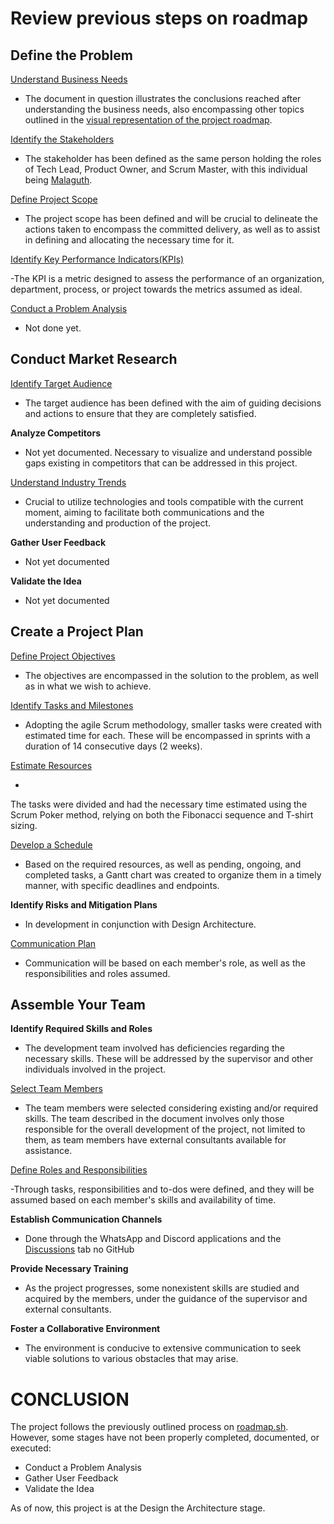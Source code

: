 # Review previous steps on roadmap

## Define the Problem

[Understand Business Needs](./business_needs.md)
- The document in question illustrates the conclusions reached after understanding the business needs, also encompassing other topics outlined in the [visual representation of the project roadmap](https://roadmap.sh/r?id=65889a0f54b577105138dda8).

[Identify the Stakeholders](readme.md)
- The stakeholder has been defined as the same person holding the roles of Tech Lead, Product Owner, and Scrum Master, with this individual being [Malaguth](https://github.com/Malaguth).

[Define Project Scope](https://github.com/Malaguth/skill-tracking/blob/3fd4d9c23f7e17229d2cc4acfb1dcc1d18ae8eca/doc/technical_project_scope.md)

- The project scope has been defined and will be crucial to delineate the actions taken to encompass the committed delivery, as well as to assist in defining and allocating the necessary time for it.

[Identify Key Performance Indicators(KPIs)](https://github.com/Malaguth/skill-tracking/blob/3fd4d9c23f7e17229d2cc4acfb1dcc1d18ae8eca/doc/kpis.md)

-The KPI is a metric designed to assess the performance of an organization, department, process, or project towards the metrics assumed as ideal.

[Conduct a Problem Analysis](https://github.com/users/Malaguth/projects/2/views/1)

- Not done yet.

## Conduct Market Research

[Identify Target Audience](https://github.com/Malaguth/skill-tracking/blob/3fd4d9c23f7e17229d2cc4acfb1dcc1d18ae8eca/doc/target_audience.md)

- The target audience has been defined with the aim of guiding decisions and actions to ensure that they are completely satisfied.

**Analyze Competitors**

- Not yet documented. Necessary to visualize and understand possible gaps existing in competitors that can be addressed in this project.

[Understand Industry Trends](https://github.com/Malaguth/skill-tracking/blob/3fd4d9c23f7e17229d2cc4acfb1dcc1d18ae8eca/doc/industry_trends.md)

- Crucial to utilize technologies and tools compatible with the current moment, aiming to facilitate both communications and the understanding and production of the project.

**Gather User Feedback**

- Not yet documented

**Validate the Idea**

- Not yet documented

## Create a Project Plan

[Define Project Objectives](./business_needs.md)

- The objectives are encompassed in the solution to the problem, as well as in what we wish to achieve.

[Identify Tasks and Milestones](https://github.com/users/Malaguth/projects/2)

- Adopting the agile Scrum methodology, smaller tasks were created with estimated time for each. These will be encompassed in sprints with a duration of 14 consecutive days (2 weeks).

[Estimate Resources](https://github.com/users/Malaguth/projects/2)

- 
The tasks were divided and had the necessary time estimated using the Scrum Poker method, relying on both the Fibonacci sequence and T-shirt sizing.

[Develop a Schedule](https://github.com/users/Malaguth/projects/2/views/4)

- Based on the required resources, as well as pending, ongoing, and completed tasks, a Gantt chart was created to organize them in a timely manner, with specific deadlines and endpoints.

**Identify Risks and Mitigation Plans**

- In development in conjunction with Design Architecture.

[Communication Plan](https://github.com/Malaguth/skill-tracking/blob/3fd4d9c23f7e17229d2cc4acfb1dcc1d18ae8eca/doc/team.md)

- Communication will be based on each member's role, as well as the responsibilities and roles assumed.

## Assemble Your Team

**Identify Required Skills and Roles**

- The development team involved has deficiencies regarding the necessary skills. These will be addressed by the supervisor and other individuals involved in the project.

[Select Team Members](https://github.com/Malaguth/skill-tracking/blob/3fd4d9c23f7e17229d2cc4acfb1dcc1d18ae8eca/doc/team.md)

- The team members were selected considering existing and/or required skills. The team described in the document involves only those responsible for the overall development of the project, not limited to them, as team members have external consultants available for assistance.

[Define Roles and Responsibilities](https://github.com/users/Malaguth/projects/2)

-Through tasks, responsibilities and to-dos were defined, and they will be assumed based on each member's skills and availability of time.

**Establish Communication Channels**

- Done through the WhatsApp and Discord applications and the [Discussions](https://github.com/Malaguth/skill-tracking/discussions) tab no GitHub

**Provide Necessary Training**
- As the project progresses, some nonexistent skills are studied and acquired by the members, under the guidance of the supervisor and external consultants.

**Foster a Collaborative Environment**
- The environment is conducive to extensive communication to seek viable solutions to various obstacles that may arise.

# CONCLUSION

The project follows the previously outlined process on [roadmap.sh](https://roadmap.sh/r?id=65889a0f54b577105138dda8). However, some stages have not been properly completed, documented, or executed:

- Conduct a Problem Analysis
- Gather User Feedback
- Validate the Idea

As of now, this project is at the Design the Architecture stage.
